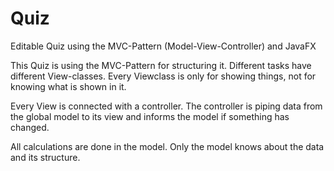 # Quiz
Editable Quiz using the MVC-Pattern (Model-View-Controller) and JavaFX

This Quiz is using the MVC-Pattern for structuring it.
Different tasks have different View-classes. Every Viewclass is only for showing things, not for knowing what is shown in it.

Every View is connected with a controller. The controller is piping data from the global model to its view and informs the model if something has changed.

All calculations are done in the model. Only the model knows about the data and its structure.
